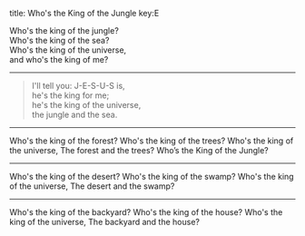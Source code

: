 title: Who's the King of the Jungle
key:E

Who's the king of the jungle?  
Who's the king of the sea?  
Who's the king of the universe,  
and who's the king of me?  

---

>I'll tell you: J-E-S-U-S is,  
he's the king for me;  
he's the king of the universe,  
the jungle and the sea.  

---

Who's the king of the forest?
Who's the king of the trees?
Who's the king of the universe,
The forest and the trees?
Who’s the King of the Jungle?

---

Who's the king of the desert?
Who's the king of the swamp?
Who's the king of the universe,
The desert and the swamp?

---

Who's the king of the backyard?
Who's the king of the house?
Who's the king of the universe,
The backyard and the house?
